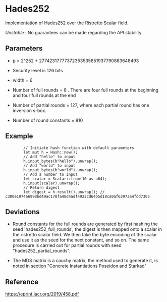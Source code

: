 # Hades252

Implementation of Hades252 over the Ristretto Scalar field.

*Unstable* : No guarantees can be made regarding the API stability.

## Parameters

- p = 2^252 + 27742317777372353535851937790883648493

- Security level is 126 bits

- width = 6

- Number of full rounds = 8 . There are four full rounds at the beginning and four full rounds at the end

- Number of partial rounds = 127, where each partial round has one inversion s-box.

- Number of round constants = 810

## Example
```
        // Initiate hash function with default parameters
        let mut h = Hash::new();
        // Add "hello" to input
        h.input_bytes(b"hello").unwrap();
        // Add "world" to input
        h.input_bytes(b"world").unwrap();
        // Add a number to input
        let scalar = Scalar::from(10 as u64);
        h.input(scalar).unwrap();
        // Return digest
        let digest = h.result().unwrap(); // c300e197466998bd49ac170fa48d4adf4922cd64b5d18ca0af63973a4fdd7305
```
## Deviations

- Round constants for the full rounds are generated by first hashing the seed 'hades252_full_rounds', the digest is then mapped onto a scalar in the ristretto scalar field. We then take the byte encoding of the scalar and use it as the seed for the next constant, and so on. The same procedure is carried out for partial rounds with seed "hades252_partial_rounds".

- The MDS matrix is a cauchy matrix, the method used to generate it, is noted in section "Concrete Instantiations Poseidon and Starkad"

## Reference

https://eprint.iacr.org/2019/458.pdf